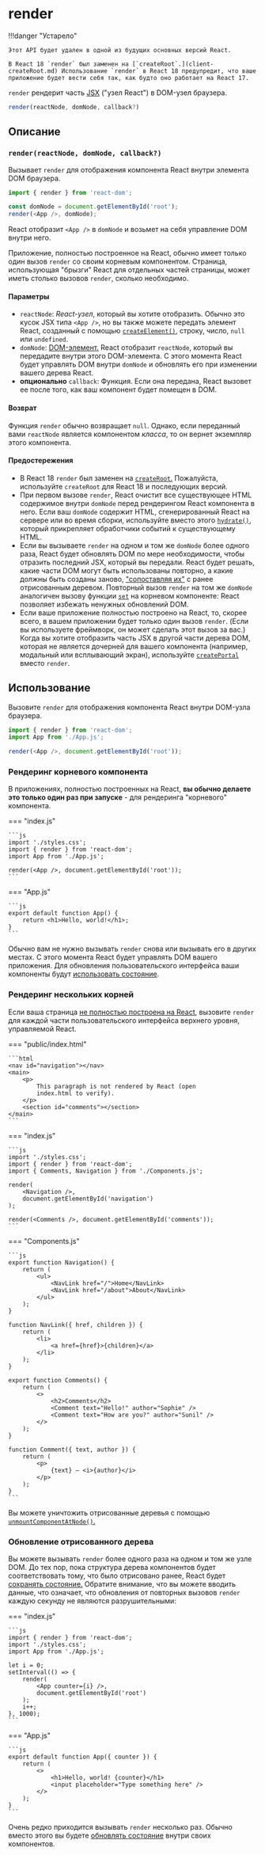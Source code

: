 # render

!!!danger "Устарело"

    Этот API будет удален в одной из будущих основных версий React.

    В React 18 `render` был заменен на [`createRoot`.](client-createRoot.md) Использование `render` в React 18 предупредит, что ваше приложение будет вести себя так, как будто оно работает на React 17.

`render` рендерит часть [JSX](../../learn/writing-markup-with-jsx.md) ("узел React") в DOM-узел браузера.

```js
render(reactNode, domNode, callback?)
```

## Описание

### `render(reactNode, domNode, callback?)`

Вызывает `render` для отображения компонента React внутри элемента DOM браузера.

```js
import { render } from 'react-dom';

const domNode = document.getElementById('root');
render(<App />, domNode);
```

React отобразит `<App />` в `domNode` и возьмет на себя управление DOM внутри него.

Приложение, полностью построенное на React, обычно имеет только один вызов `render` со своим корневым компонентом. Страница, использующая "брызги" React для отдельных частей страницы, может иметь столько вызовов `render`, сколько необходимо.

#### Параметры

-   `reactNode`: _React-узел_, который вы хотите отобразить. Обычно это кусок JSX типа `<App />`, но вы также можете передать элемент React, созданный с помощью [`createElement()`](../react/createElement.md), строку, число, `null` или `undefined`.
-   `domNode`: [DOM-элемент.](https://developer.mozilla.org/docs/Web/API/Element) React отобразит `reactNode`, который вы передадите внутри этого DOM-элемента. С этого момента React будет управлять DOM внутри `domNode` и обновлять его при изменении вашего дерева React.
-   **опционально** `callback`: Функция. Если она передана, React вызовет ее после того, как ваш компонент будет помещен в DOM.

#### Возврат

Функция `render` обычно возвращает `null`. Однако, если переданный вами `reactNode` является компонентом _класса_, то он вернет экземпляр этого компонента.

#### Предостережения

-   В React 18 `render` был заменен на [`createRoot`.](./client/createRoot.md) Пожалуйста, используйте `createRoot` для React 18 и последующих версий.
-   При первом вызове `render`, React очистит все существующее HTML содержимое внутри `domNode` перед рендерингом React компонента в него. Если ваш `domNode` содержит HTML, сгенерированный React на сервере или во время сборки, используйте вместо этого [`hydrate()`](hydrate.md), который прикрепляет обработчики событий к существующему HTML.
-   Если вы вызываете `render` на одном и том же `domNode` более одного раза, React будет обновлять DOM по мере необходимости, чтобы отразить последний JSX, который вы передали. React будет решать, какие части DOM могут быть использованы повторно, а какие должны быть созданы заново, ["сопоставляя их"](../../learn/preserving-and-resetting-state.md) с ранее отрисованным деревом. Повторный вызов `render` на том же `domNode` аналогичен вызову функции [`set`](../react/useState.md#setstate) на корневом компоненте: React позволяет избежать ненужных обновлений DOM.
-   Если ваше приложение полностью построено на React, то, скорее всего, в вашем приложении будет только один вызов `render`. (Если вы используете фреймворк, он может сделать этот вызов за вас.) Когда вы хотите отобразить часть JSX в другой части дерева DOM, которая не является дочерней для вашего компонента (например, модальный или всплывающий экран), используйте [`createPortal`](createPortal.md) вместо `render`.

## Использование

Вызовите `render` для отображения компонента React внутри DOM-узла браузера.

```js
import { render } from 'react-dom';
import App from './App.js';

render(<App />, document.getElementById('root'));
```

### Рендеринг корневого компонента

В приложениях, полностью построенных на React, **вы обычно делаете это только один раз при запуске** - для рендеринга "корневого" компонента.

=== "index.js"

    ```js
    import './styles.css';
    import { render } from 'react-dom';
    import App from './App.js';

    render(<App />, document.getElementById('root'));
    ```

=== "App.js"

    ```js
    export default function App() {
    	return <h1>Hello, world!</h1>;
    }
    ```

Обычно вам не нужно вызывать `render` снова или вызывать его в других местах. С этого момента React будет управлять DOM вашего приложения. Для обновления пользовательского интерфейса ваши компоненты будут [использовать состояние](../react/useState.md).

### Рендеринг нескольких корней

Если ваша страница [не полностью построена на React](../../learn/add-react-to-an-existing-project.md#using-react-for-a-part-of-your-existing-page), вызовите `render` для каждой части пользовательского интерфейса верхнего уровня, управляемой React.

=== "public/index.html"

    ```html
    <nav id="navigation"></nav>
    <main>
    	<p>
    		This paragraph is not rendered by React (open
    		index.html to verify).
    	</p>
    	<section id="comments"></section>
    </main>
    ```

=== "index.js"

    ```js
    import './styles.css';
    import { render } from 'react-dom';
    import { Comments, Navigation } from './Components.js';

    render(
    	<Navigation />,
    	document.getElementById('navigation')
    );

    render(<Comments />, document.getElementById('comments'));
    ```

=== "Components.js"

    ```js
    export function Navigation() {
    	return (
    		<ul>
    			<NavLink href="/">Home</NavLink>
    			<NavLink href="/about">About</NavLink>
    		</ul>
    	);
    }

    function NavLink({ href, children }) {
    	return (
    		<li>
    			<a href={href}>{children}</a>
    		</li>
    	);
    }

    export function Comments() {
    	return (
    		<>
    			<h2>Comments</h2>
    			<Comment text="Hello!" author="Sophie" />
    			<Comment text="How are you?" author="Sunil" />
    		</>
    	);
    }

    function Comment({ text, author }) {
    	return (
    		<p>
    			{text} — <i>{author}</i>
    		</p>
    	);
    }
    ```

Вы можете уничтожить отрисованные деревья с помощью [`unmountComponentAtNode()`.](unmountComponentAtNode.md)

### Обновление отрисованного дерева

Вы можете вызывать `render` более одного раза на одном и том же узле DOM. До тех пор, пока структура дерева компонентов будет соответствовать тому, что было отрисовано ранее, React будет [сохранять состояние.](../../learn/preserving-and-resetting-state.md) Обратите внимание, что вы можете вводить данные, что означает, что обновления от повторных вызовов `render` каждую секунду не являются разрушительными:

=== "index.js"

    ```js
    import { render } from 'react-dom';
    import './styles.css';
    import App from './App.js';

    let i = 0;
    setInterval(() => {
    	render(
    		<App counter={i} />,
    		document.getElementById('root')
    	);
    	i++;
    }, 1000);
    ```

=== "App.js"

    ```js
    export default function App({ counter }) {
    	return (
    		<>
    			<h1>Hello, world! {counter}</h1>
    			<input placeholder="Type something here" />
    		</>
    	);
    }
    ```

Очень редко приходится вызывать `render` несколько раз. Обычно вместо этого вы будете [обновлять состояние](../react/useState.md) внутри своих компонентов.
